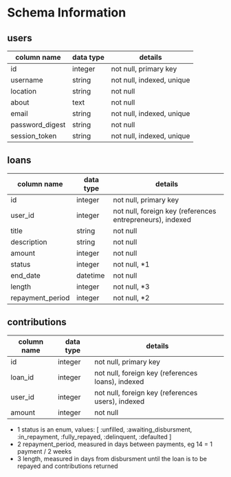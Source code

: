 # Schema Information

## users
column name     | data type | details
----------------|-----------|-----------------------
id              | integer   | not null, primary key
username        | string    | not null, indexed, unique
location        | string    | not null
about           | text      | not null
email           | string    | not null, indexed, unique
password_digest | string    | not null
session_token   | string    | not null, indexed, unique

## loans
column name      | data type | details
-----------------|-----------|-----------------------
id               | integer   | not null, primary key
user_id          | integer   | not null, foreign key (references entrepreneurs), indexed
title            | string    | not null
description      | string    | not null
amount           | integer   | not null
status           | integer   | not null, *1
end_date         | datetime  | not null
length           | integer   | not null, *3
repayment_period | integer   | not null, *2

## contributions
column name | data type | details
------------|-----------|-----------------------
id          | integer   | not null, primary key
loan_id     | integer   | not null, foreign key (references loans), indexed
user_id     | integer   | not null, foreign key (references users), indexed
amount      | integer   | not null

* 1 status is an enum, values: [ :unfilled, :awaiting_disbursment, :in_repayment, :fully_repayed, :delinquent, :defaulted ]
* 2 repayment_period, measured in days between payments, eg 14 = 1 payment / 2 weeks
* 3 length, measured in days from disbursment until the loan is to be repayed and contributions returned